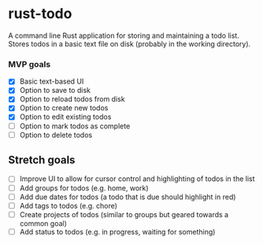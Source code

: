 # rust-todo
A command line Rust application for storing and maintaining a todo list.
Stores todos in a basic text file on disk (probably in the working directory).


### MVP goals

- [X] Basic text-based UI
- [X] Option to save to disk
- [X] Option to reload todos from disk
- [X] Option to create new todos
- [X] Option to edit existing todos
- [ ] Option to mark todos as complete
- [ ] Option to delete todos

## Stretch goals

- [ ] Improve UI to allow for cursor control and highlighting of todos in the list
- [ ] Add groups for todos (e.g. home, work)
- [ ] Add due dates for todos (a todo that is due should highlight in red)
- [ ] Add tags to todos (e.g. chore)
- [ ] Create projects of todos (similar to groups but geared towards a common goal)
- [ ] Add status to todos (e.g. in progress, waiting for something)